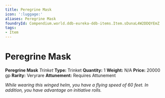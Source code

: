 ```yaml
---
title: Peregrine Mask
icon: ':luggage:'
aliases: Peregrine Mask
foundryId: Compendium.world.ddb-eureka-ddb-items.Item.sDunaL4W2DDQYEmZ
tags:
- Item
---
```


# Peregrine Mask

**Peregrine Mask**
_Trinket_
**Type:** Trinket
**Quantity:** 1
**Weight:** N/A
**Price:** 20000 gp
**Rarity:** Veryrare
**Attunement:** Requires Attunement

*While wearing this winged helm, you have a flying speed of 60 feet. In addition, you have advantage on initiative rolls.*